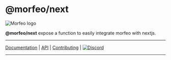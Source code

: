 # @morfeo/next

![Morfeo logo](https://morfeo.dev/img/morfeo.png)

**@morfeo/next** expose a function to easily integrate morfeo with nextjs.

---

[Documentation](https://morfeo.dev) | [API](https://github.com/morfeojs/morfeo) | [Contributing](https://github.com/morfeojs/morfeo/blob/main/CONTRIBUTING.md) | [![Discord](https://badgen.net/badge/icon/discord?icon=discord&label)](https://discord.gg/5hbsKMBRBh)

---

